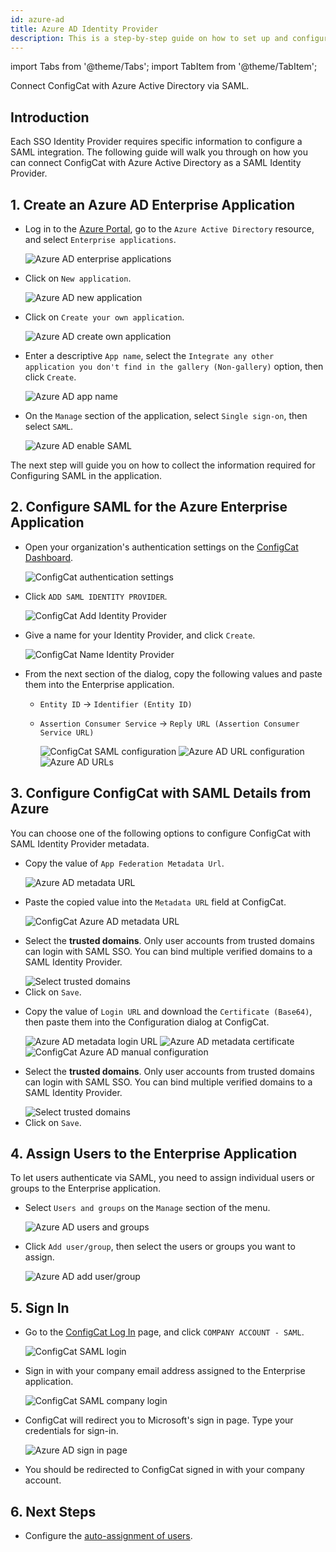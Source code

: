 ```yaml
---
id: azure-ad
title: Azure AD Identity Provider
description: This is a step-by-step guide on how to set up and configure Azure AD as a SAML Identity Provider for your organization.
---
```


import Tabs from '@theme/Tabs';
import TabItem from '@theme/TabItem';

Connect ConfigCat with Azure Active Directory via SAML.

## Introduction

Each SSO Identity Provider requires specific information to configure a SAML integration. The following guide will walk you through on how you can connect ConfigCat with Azure Active Directory as a SAML Identity Provider.

## 1. Create an Azure AD Enterprise Application

- Log in to the <a href="https://portal.azure.com/" target="_blank">Azure Portal</a>, go to the `Azure Active Directory` resource, and select `Enterprise applications`.

  <img className="saml-tutorial-img" src="/docs/assets/saml/azure-ad/eapplications.png" alt="Azure AD enterprise applications"/>

- Click on `New application`.

  <img className="saml-tutorial-img" src="/docs/assets/saml/azure-ad/new_app.png" alt="Azure AD new application"/>

- Click on `Create your own application`.

  <img className="saml-tutorial-img" src="/docs/assets/saml/azure-ad/create_app.png" alt="Azure AD create own application"/>

- Enter a descriptive `App name`, select the `Integrate any other application you don't find in the gallery (Non-gallery)` option, then click `Create`.

  <img className="saml-tutorial-img" src="/docs/assets/saml/azure-ad/app_name.png" alt="Azure AD app name"/>

- On the `Manage` section of the application, select `Single sign-on`, then select `SAML`.

  <img className="saml-tutorial-img" src="/docs/assets/saml/azure-ad/enable_saml.png" alt="Azure AD enable SAML"/>

The next step will guide you on how to collect the information required for Configuring SAML in the application.

## 2. Configure SAML for the Azure Enterprise Application

- Open your organization's authentication settings on the <a href="https://app.configcat.com/organization/authentication" target="_blank">ConfigCat Dashboard</a>.

  <img className="saml-tutorial-img" src="/docs/assets/saml/dashboard/authentication.png" alt="ConfigCat authentication settings"/>

- Click `ADD SAML IDENTITY PROVIDER`.

  <img className="saml-tutorial-img" src="/docs/assets/saml/dashboard/add_idp.png" alt="ConfigCat Add Identity Provider" />

- Give a name for your Identity Provider, and click `Create`.

  <img className="saml-tutorial-img" src="/docs/assets/saml/dashboard/aad_name.png" alt="ConfigCat Name Identity Provider" />

- From the next section of the dialog, copy the following values and paste them into the Enterprise application.

  - `Entity ID` -> `Identifier (Entity ID)`
  - `Assertion Consumer Service` -> `Reply URL (Assertion Consumer Service URL)`

    <img className="saml-tutorial-img" src="/docs/assets/saml/dashboard/acs_entity_id_1.png" alt="ConfigCat SAML configuration" />

    <img className="saml-tutorial-img" src="/docs/assets/saml/azure-ad/saml_urls.png" alt="Azure AD URL configuration" />

    <img className="saml-tutorial-img" src="/docs/assets/saml/azure-ad/aad_acs_eid.png" alt="Azure AD URLs" />

## 3. Configure ConfigCat with SAML Details from Azure

You can choose one of the following options to configure ConfigCat with SAML Identity Provider metadata.

<Tabs>
  <TabItem value="metadataUrl" label="Metadata URL" default>
    <ul>
      <li>
        <p>Copy the value of <code>App Federation Metadata Url</code>.</p>
        <img className="saml-tutorial-img" src="/docs/assets/saml/azure-ad/metadata_url.png" alt="Azure AD metadata URL" />
      </li>
      <li>
        <p>Paste the copied value into the <code>Metadata URL</code> field at ConfigCat.</p>
        <img className="saml-tutorial-img" src="/docs/assets/saml/azure-ad/cc_metadata_new.png" alt="ConfigCat Azure AD metadata URL" />
      </li>
      <li>
        <p>Select the <strong>trusted domains</strong>. Only user accounts from trusted domains can login with SAML SSO. You can bind multiple verified domains to a SAML Identity Provider.</p>
        <img className="saml-tutorial-img" src="/docs/assets/saml/dashboard/select_trusted_domains.png" alt="Select trusted domains" />
      </li>
      <li>
        Click on <code>Save</code>.
      </li>
    </ul>
  </TabItem>
  <TabItem value="manual" label="Manual Configuration">
    <ul>
      <li>
        <p>Copy the value of <code>Login URL</code> and download the <code>Certificate (Base64)</code>, then paste them into the Configuration dialog at ConfigCat.</p>
        <img className="saml-tutorial-img" src="/docs/assets/saml/azure-ad/metadata_logon.png" alt="Azure AD metadata login URL" />
        <img className="saml-tutorial-img" src="/docs/assets/saml/azure-ad/metadata_cert.png" alt="Azure AD metadata certificate"/>
        <img className="saml-tutorial-img" src="/docs/assets/saml/azure-ad/cc_manual_new.png" alt="ConfigCat Azure AD manual configuration"/>
      </li>
      <li>
        <p>Select the <strong>trusted domains</strong>. Only user accounts from trusted domains can login with SAML SSO. You can bind multiple verified domains to a SAML Identity Provider.</p>
        <img className="saml-tutorial-img" src="/docs/assets/saml/dashboard/select_trusted_domains.png" alt="Select trusted domains" />
      </li>
      <li>
        Click on <code>Save</code>.
      </li>
    </ul>
  </TabItem>
</Tabs>

## 4. Assign Users to the Enterprise Application

To let users authenticate via SAML, you need to assign individual users or groups to the Enterprise application.

- Select `Users and groups` on the `Manage` section of the menu.

  <img className="saml-tutorial-img" src="/docs/assets/saml/azure-ad/users_groups.png" alt="Azure AD users and groups" />

- Click `Add user/group`, then select the users or groups you want to assign.

  <img className="saml-tutorial-img" src="/docs/assets/saml/azure-ad/add_users.png" alt="Azure AD add user/group" />

## 5. Sign In

- Go to the <a href="https://app.configcat.com/auth/login" target="_blank">ConfigCat Log In</a> page, and click `COMPANY ACCOUNT - SAML`.

  <img className="saml-tutorial-img" src="/docs/assets/saml/dashboard/saml_login.png" alt="ConfigCat SAML login"  />

- Sign in with your company email address assigned to the Enterprise application.

  <img className="saml-tutorial-img" src="/docs/assets/saml/dashboard/company_email.png" alt="ConfigCat SAML company login"  />

- ConfigCat will redirect you to Microsoft's sign in page. Type your credentials for sign-in.

  <img className="saml-tutorial-img" src="/docs/assets/saml/azure-ad/login.png" alt="Azure AD sign in page" />

- You should be redirected to ConfigCat signed in with your company account.

## 6. Next Steps

- Configure the [auto-assignment of users](/docs/advanced/team-management/auto-assign-users).
